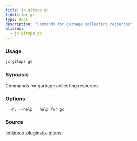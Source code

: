 ```yaml
---
title: jx gitops gc
linktitle: gc
type: docs
description: "Commands for garbage collecting resources"
aliases:
  - jx-gitops_gc
---
```


### Usage

```
jx gitops gc
```

### Synopsis

Commands for garbage collecting resources

### Options

```
  -h, --help   help for gc
```

### Source

[jenkins-x-plugins/jx-gitops](https://github.com/jenkins-x-plugins/jx-gitops)
